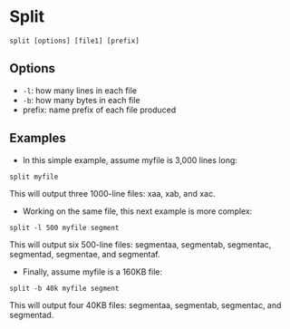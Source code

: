 # Split

`split [options] [file1] [prefix]`

## Options
- `-l`: how many lines in each file
- `-b`: how many bytes in each file
- prefix: name prefix of each file produced

## Examples
- In this simple example, assume myfile is 3,000 lines long:
```
split myfile
```
This will output three 1000-line files: xaa, xab, and xac.

- Working on the same file, this next example is more complex:
```
split -l 500 myfile segment
```
This will output six 500-line files: segmentaa, segmentab, segmentac, segmentad, segmentae, and segmentaf.

- Finally, assume myfile is a 160KB file:
```
split -b 40k myfile segment
```
This will output four 40KB files: segmentaa, segmentab, segmentac, and segmentad.
